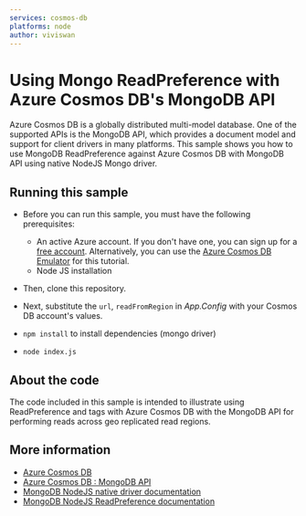 ```yaml
---
services: cosmos-db
platforms: node
author: viviswan
---
```


# Using Mongo ReadPreference with Azure Cosmos DB's MongoDB API
Azure Cosmos DB is a globally distributed multi-model database. One of the supported APIs is the MongoDB API, which provides a document model and support for client drivers in many platforms. This sample shows you how to use MongoDB ReadPreference against Azure Cosmos DB with MongoDB API using native NodeJS Mongo driver.

## Running this sample

* Before you can run this sample, you must have the following prerequisites:

   * An active Azure account. If you don't have one, you can sign up for a [free account](https://azure.microsoft.com/free/). Alternatively, you can use the [Azure Cosmos DB Emulator](https://docs.microsoft.com/azure/cosmos-db/local-emulator) for this tutorial.
   * Node JS installation

* Then, clone this repository.

* Next, substitute the `url`, `readFromRegion` in *App.Config* with your Cosmos DB account's values. 

* `npm install` to install dependencies (mongo driver)

* `node index.js`

## About the code
The code included in this sample is intended to illustrate using ReadPreference and tags with Azure Cosmos DB with the MongoDB API for performing reads across geo replicated read regions.

## More information

- [Azure Cosmos DB](https://docs.microsoft.com/azure/cosmos-db/introduction)
- [Azure Cosmos DB : MongoDB API](https://docs.microsoft.com/azure/cosmos-db/mongodb-introduction)
- [MongoDB NodeJS native driver documentation](https://mongodb.github.io/node-mongodb-native/index.html)
- [MongoDB NodeJS ReadPreference documentation](http://mongodb.github.io/node-mongodb-native/2.2/api/ReadPreference.html)